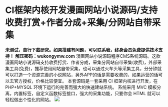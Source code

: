 # CI框架内核开发漫画网站小说源码/支持收费打赏+作者分成+采集/分网站自带采集

**未测试，自行下载研究。如果搭建有问题，可以联系我，终身会员免费提供技术支持！**
**解压密码：wukongymw.com**
漫画网站小说源码程序CMS系统源码。这款漫画网站小说源码支持收费打赏、作者分成，采集分网站自带采集(收费)，外部采集工具(免费)，推荐使用网站自带采集，也可以通过火车头等采集工具，分分钟就可以打造一个资源完善的小说网站，另外APP的话是需要收费的，如果运营的话可以去官方授权，价格比较便宜。
本套源码是一套采用 CI 框架内核进行开发，在 PHP+MYSQL 环境下运行的完善而强大的快速建站系统。
系统采用 MVC 模板分离，内置标签，自定义函数标签接口，强大的采集功能，只要你会 HTML 就可以轻松做出个性化的网站。
[![](https://wukongymw.com/wp-content/uploads/2023/07/1688191859-6277ddeb3ff5eeb.jpg)](https://wukongymw.com/wp-content/uploads/2023/07/1688191859-6277ddeb3ff5eeb.jpg)